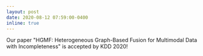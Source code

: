 ```yaml
---
layout: post
date: 2020-08-12 07:59:00-0400
inline: true
---
```


Our paper "HGMF: Heterogeneous Graph-Based Fusion for Multimodal Data with Incompleteness" is accepted by KDD 2020!